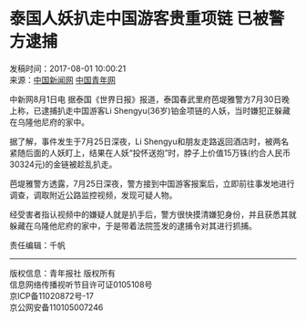 # 泰国人妖扒走中国游客贵重项链 已被警方逮捕

发稿时间：2017-08-01 10:00:21  
来源：[中国新闻网](http://www.chinanews.com/hr/2017/08-01/8292501.shtml) [中国青年网](http://www.youth.cn)

中新网8月1日电 据泰国《世界日报》报道，泰国春武里府芭堤雅警方7月30日晚上称，已逮捕扒走中国游客Li Shengyu(36岁)铂金项链的人妖，当时嫌犯正躲藏在乌隆他尼府的家中。

据了解，事件发生于7月25日深夜，Li Shengyu和朋友走路返回酒店时，被两名紧随后面的人妖盯上，结果在人妖“投怀送抱”时，脖子上价值15万铢(约合人民币30324元)的金链被趁乱扒走。

芭堤雅警方透露，7月25日深夜，警方接到中国游客报案后，立即前往事发地进行调查，调取附近公路监控视频，发现可疑人物。

经受害者指认视频中的嫌疑人就是扒手后，警方很快摸清嫌犯身份，并且获悉其就躲藏在乌隆他尼府的家中，于是带着法院签发的逮捕令对其进行抓捕。

责任编辑：千帆  

---  
版权信息：青年报社 版权所有  
信息网络传播视听节目许可证0105108号  
京ICP备11020872号-17  
京公网安备110105007246  